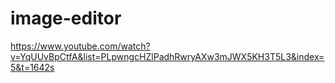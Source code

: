 # image-editor

https://www.youtube.com/watch?v=YqUUvBpCtfA&list=PLpwngcHZlPadhRwryAXw3mJWX5KH3T5L3&index=5&t=1642s
